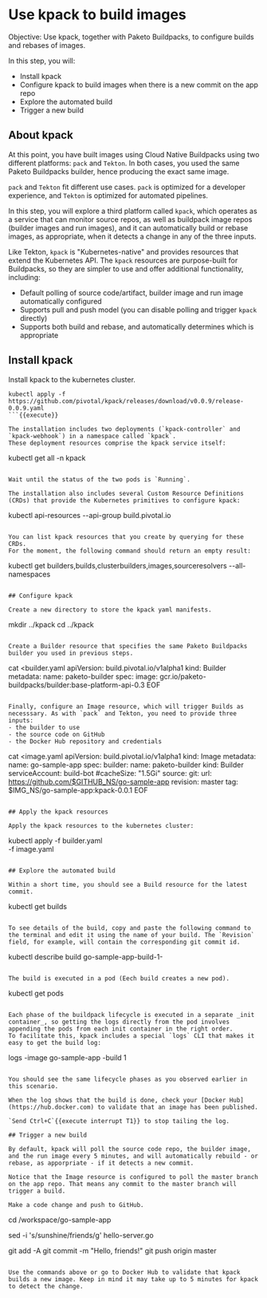 # Use kpack to build images

Objective:
Use kpack, together with Paketo Buildpacks, to configure builds and rebases of images.

In this step, you will:
- Install kpack
- Configure kpack to build images when there is a new commit on the app repo
- Explore the automated build
- Trigger a new build

## About kpack

At this point, you have built images using Cloud Native Buildpacks using two different platforms: `pack` and `Tekton`. In both cases, you used the same Paketo Buildpacks builder, hence producing the exact same image.

`pack` and `Tekton` fit different use cases. `pack` is optimized for a developer experience, and `Tekton` is optimized for automated pipelines.

In this step, you will explore a third platform called `kpack`, which operates as a service that can monitor source repos, as well as buildpack image repos (builder images and run images), and it can automatically build or rebase images, as appropriate, when it detects a change in any of the three inputs.
 
Like Tekton, `kpack` is "Kubernetes-native" and provides resources that extend the Kubernetes API. 
The `kpack` resources are purpose-built for Buildpacks, so they are simpler to use and offer additional functionality, including:
- Default polling of source code/artifact, builder image and run image automatically configured
- Supports pull and push model (you can disable polling and trigger `kpack` directly)
- Supports both build and rebase, and automatically determines which is appropriate

## Install kpack

Install kpack to the kubernetes cluster.

```
kubectl apply -f https://github.com/pivotal/kpack/releases/download/v0.0.9/release-0.0.9.yaml
```{{execute}}

The installation includes two deployments (`kpack-controller` and `kpack-webhook`) in a namespace called `kpack`.
These deployment resources comprise the kpack service itself:

```
kubectl get all -n kpack
```{{execute}}

Wait until the status of the two pods is `Running`.

The installation also includes several Custom Resource Definitions (CRDs) that provide the Kubernetes primitives to configure kpack:
```
kubectl api-resources --api-group build.pivotal.io
```{{execute}}

You can list kpack resources that you create by querying for these CRDs.
For the moment, the following command should return an empty result:
```
kubectl get builders,builds,clusterbuilders,images,sourceresolvers --all-namespaces
```{{execute}}

## Configure kpack

Create a new directory to store the kpack yaml manifests.

```
mkdir ../kpack
cd ../kpack
```{{execute}}

Create a Builder resource that specifies the same Paketo Buildpacks builder you used in previous steps.

```
cat <<EOF >builder.yaml
apiVersion: build.pivotal.io/v1alpha1
kind: Builder
metadata:
  name: paketo-builder
spec:
  image: gcr.io/paketo-buildpacks/builder:base-platform-api-0.3
EOF
```{{execute}}

Finally, configure an Image resource, which will trigger Builds as necesssary. As with `pack` and Tekton, you need to provide three inputs:
- the builder to use
- the source code on GitHub
- the Docker Hub repository and credentials

```
cat <<EOF >image.yaml
apiVersion: build.pivotal.io/v1alpha1
kind: Image
metadata:
  name: go-sample-app
spec:
  builder:
    name: paketo-builder
    kind: Builder
  serviceAccount: build-bot
  #cacheSize: "1.5Gi"
  source:
    git:
      url: https://github.com/$GITHUB_NS/go-sample-app
      revision: master
  tag: $IMG_NS/go-sample-app:kpack-0.0.1
EOF
```{{execute}}

## Apply the kpack resources

Apply the kpack resources to the kubernetes cluster:

```
kubectl apply -f builder.yaml \
              -f image.yaml
```{{execute}}

## Explore the automated build

Within a short time, you should see a Build resource for the latest commit.

```
kubectl get builds
```{{execute}}

To see details of the build, copy and paste the following command to the terminal and edit it using the name of your build. The `Revision` field, for example, will contain the corresponding git commit id.

```
kubectl describe build go-sample-app-build-1-<uuid>
```{{copy}}

The build is executed in a pod (Eech build creates a new pod).

```
kubectl get pods
```{{execute}}

Each phase of the buildpack lifecycle is executed in a separate _init container_, so getting the logs directly from the pod involves appending the pods from each init container in the right order.
To facilitate this, kpack includes a special `logs` CLI that makes it easy to get the build log:

```
logs -image go-sample-app -build 1
```{{execute}}

You should see the same lifecycle phases as you observed earlier in this scenario.

When the log shows that the build is done, check your [Docker Hub](https://hub.docker.com) to validate that an image has been published.

`Send Ctrl+C`{{execute interrupt T1}} to stop tailing the log.

## Trigger a new build

By default, kpack will poll the source code repo, the builder image, and the run image every 5 minutes, and will automatically rebuild - or rebase, as apporpriate - if it detects a new commit.

Notice that the Image resource is configured to poll the master branch on the app repo. That means any commit to the master branch will trigger a build.

Make a code change and push to GitHub.

```
cd /workspace/go-sample-app

sed -i 's/sunshine/friends/g' hello-server.go

git add -A
git commit -m "Hello, friends!"
git push origin master
```{{execute}}

Use the commands above or go to Docker Hub to validate that kpack builds a new image. Keep in mind it may take up to 5 minutes for kpack to detect the change. 
